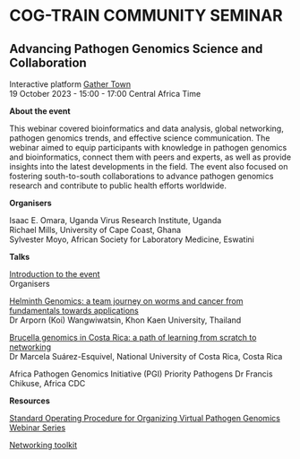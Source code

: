 # COG-TRAIN COMMUNITY SEMINAR 

## Advancing Pathogen Genomics Science and Collaboration

Interactive platform [Gather Town](https://www.gather.town/)                  
19 October 2023 - 15:00 - 17:00 Central Africa Time

**About the event**

This webinar covered bioinformatics and data analysis, global networking, pathogen genomics trends, and effective science communication. The webinar aimed to equip participants with knowledge in pathogen genomics and bioinformatics, connect them with peers and experts, as well as provide insights into the latest developments in the field. The event also focused on fostering south-to-south collaborations to advance pathogen genomics research and contribute to public health efforts worldwide.

**Organisers**

Isaac E. Omara, Uganda Virus Research Institute, Uganda            
Richael Mills, University of Cape Coast, Ghana                               
Sylvester Moyo, African Society for Laboratory Medicine, Eswatini

**Talks**

[Introduction to the event](assets/Webinar_Intro.pdf)                     
Organisers

[Helminth Genomics: a team journey on worms and cancer from fundamentals towards applications](assets/Koi.pdf)                   
Dr Arporn (Koi) Wangwiwatsin, Khon Kaen University, Thailand

[Brucella genomics in Costa Rica: a path of learning from scratch to networking](assets/MarcelaEsquivel.pdf)                      
Dr Marcela Suárez-Esquivel, National University of Costa Rica, Costa Rica

Africa Pathogen Genomics Initiative (PGI) Priority Pathogens
Dr Francis Chikuse, Africa CDC

**Resources**

[Standard Operating Procedure for Organizing Virtual Pathogen Genomics Webinar Series](assets/SOP_Webinar.pdf)

[Networking toolkit](assets/Webinar_toolkit.xlsx)



